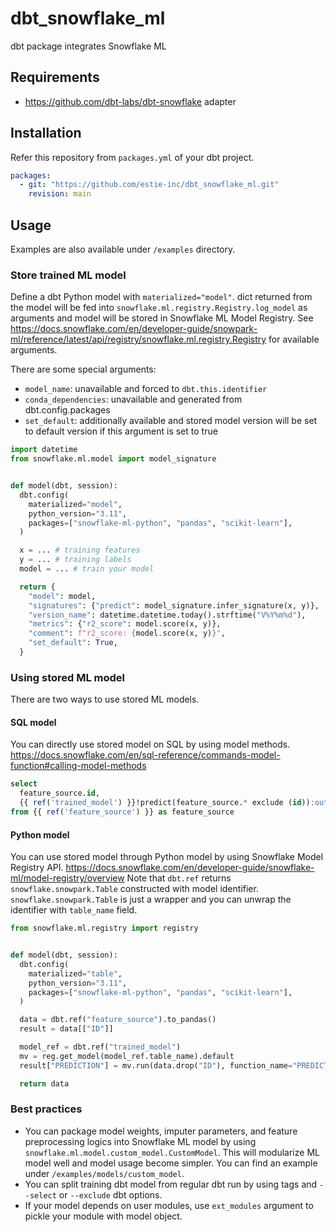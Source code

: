 # dbt_snowflake_ml
dbt package integrates Snowflake ML


## Requirements
- https://github.com/dbt-labs/dbt-snowflake adapter


## Installation

Refer this repository from `packages.yml` of your dbt project.
```yaml
packages:
  - git: "https://github.com/estie-inc/dbt_snowflake_ml.git"
    revision: main
```


## Usage

Examples are also available under `/examples` directory.


### Store trained ML model

Define a dbt Python model with `materialized="model"`.
dict returned from the model will be fed into `snowflake.ml.registry.Registry.log_model` as arguments and model will be stored in Snowflake ML Model Registry.
See https://docs.snowflake.com/en/developer-guide/snowpark-ml/reference/latest/api/registry/snowflake.ml.registry.Registry for available arguments.

There are some special arguments:
- `model_name`: unavailable and forced to `dbt.this.identifier`
- `conda_dependencies`: unavailable and generated from dbt.config.packages
- `set_default`: additionally available and stored model version will be set to default version if this argument is set to true

```python
import datetime
from snowflake.ml.model import model_signature


def model(dbt, session):
  dbt.config(
    materialized="model",
    python_version="3.11",
    packages=["snowflake-ml-python", "pandas", "scikit-learn"],
  )

  x = ... # training features
  y = ... # training labels
  model = ... # train your model

  return {
    "model": model,
    "signatures": {"predict": model_signature.infer_signature(x, y)},
    "version_name": datetime.datetime.today().strftime("V%Y%m%d"),
    "metrics": {"r2_score": model.score(x, y)},
    "comment": f"r2_score: {model.score(x, y)}",
    "set_default": True,
  }
```

### Using stored ML model
There are two ways to use stored ML models.

#### SQL model
You can directly use stored model on SQL by using model methods.
https://docs.snowflake.com/en/sql-reference/commands-model-function#calling-model-methods

```sql
select
  feature_source.id,
  {{ ref('trained_model') }}!predict(feature_source.* exclude (id)):output as prediction
from {{ ref('feature_source') }} as feature_source
```

#### Python model
You can use stored model through Python model by using Snowflake Model Registry API.
https://docs.snowflake.com/en/developer-guide/snowflake-ml/model-registry/overview
Note that `dbt.ref` returns `snowflake.snowpark.Table` constructed with model identifier. `snowflake.snowpark.Table` is just a wrapper and you can unwrap the identifier with `table_name` field.

```python
from snowflake.ml.registry import registry


def model(dbt, session):
  dbt.config(
    materialized="table",
    python_version="3.11",
    packages=["snowflake-ml-python", "pandas", "scikit-learn"],
  )

  data = dbt.ref("feature_source").to_pandas()
  result = data[["ID"]]

  model_ref = dbt.ref("trained_model")
  mv = reg.get_model(model_ref.table_name).default
  result["PREDICTION"] = mv.run(data.drop("ID"), function_name="PREDICT")

  return data
```

### Best practices

- You can package model weights, imputer parameters, and feature preprocessing logics into Snowflake ML model by using `snowflake.ml.model.custom_model.CustomModel`. This will modularize ML model well and model usage become simpler. You can find an example under `/examples/models/custom_model`. 
- You can split training dbt model from regular dbt run by using tags and `--select` or `--exclude` dbt options.
- If your model depends on user modules, use `ext_modules` argument to pickle your module with model object.
